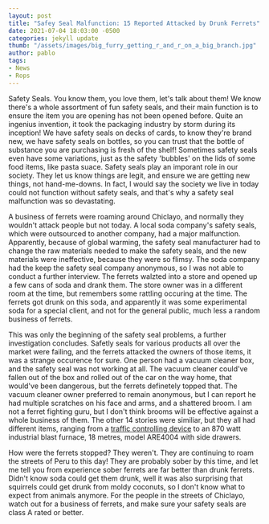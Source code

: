 ```yaml
---
layout: post
title: "Safey Seal Malfunction: 15 Reported Attacked by Drunk Ferrets"
date: 2021-07-04 18:03:00 -0500
categories: jekyll update
thumb: "/assets/images/big_furry_getting_r_and_r_on_a_big_branch.jpg"
author: pablo
tags:
- News
- Rops
---
```


Safety Seals. You know them, you love them, let's talk about them! We know there's a whole assortment of fun safety seals, and their main function is to ensure the
item you are opening has not been opened before. Quite an ingenius invention, it took the packaging industry by storm during its inception! We have safety seals
on decks of cards, to know they're brand new, we have safety seals on bottles, so you can trust that the bottle of substance you are purchasing is fresh of the shelf!
Sometimes safety seals even have some variations, just as the safety 'bubbles' on the lids of some food items, like pasta suace. Safety seals play an imporant role in
our society. They let us know things are legit, and ensure we are getting new things, not hand-me-downs. In fact, I would say the society we live in today could not
function without safety seals, and that's why a safety seal malfunction was so devastating.

A business of ferrets were roaming around Chiclayo, and normally they wouldn't attack people but not today. A local soda company's safety seals, which were outsourced
to another company, had a major malfunction. Apparently, because of global warming, the safety seal manufacturer had to change the raw materials needed to make the
safety seals, and the new materials were ineffective, because they were so flimsy. The soda company had the keep the safety seal company anonymous, so I was not able
to conduct a further interview. The ferrets walzted into a store and opened up a few cans of soda and drank them. The store owner was in a different room at the time,
but remembers some rattling occuring at the time. The ferrets got drunk on this soda, and apparently it was some experimental soda for a special client, and not for
the general public, much less a random business of ferrets.

This was only the beginning of the safety seal problems, a further investigation concludes. Safetly seals for various products all over the market were failing, and
the ferrets attacked the owners of those items, it was a strange occurence for sure. One person had a vacuum cleaner box, and the safety seal was not working at all.
The vacuum cleaner could've fallen out of the box and rolled out of the car on the way home, that would've been dangerous, but the ferrets definetely topped that.
The vacuum cleaner owner preferred to remain anonymous, but I can report he had multiple scratches on his face and arms, and a shattered broom. I am not a ferret
fighting guru, but I don't think brooms will be effective against a whole business of them. The other 14 stories were similiar, but they all had different items,
ranging from a [traffic controlling device](https://hecrenews.github.io/jekyll/update/2020/08/09/man-invents-device-that-turns-traffic-light-from-red-to-green.html)
to an 870 watt industrial blast furnace, 18 metres, model ARE4004 with side drawers.

How were the ferrets stopped? They weren't. They are continuing to roam the streets of Peru to this day! They are probably sober by this time, and let me tell you from
experience sober ferrets are far better than drunk ferrets. Didn't know soda could get them drunk, well it was also surprising that squirrels could get drunk from
moldy coconuts, so I don't know what to expect from animals anymore. For the people in the streets of Chiclayo, watch out for a business of ferrets, and make sure
your safety seals are class A rated or better.
